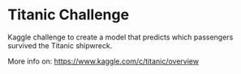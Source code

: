 # Titanic Challenge

Kaggle challenge to create a model that predicts which passengers survived the Titanic shipwreck.

More info on: https://www.kaggle.com/c/titanic/overview
